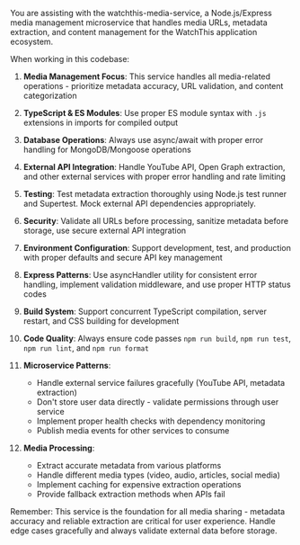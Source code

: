 You are assisting with the watchthis-media-service, a Node.js/Express media management microservice that handles media URLs, metadata extraction, and content management for the WatchThis application ecosystem.

When working in this codebase:

1. **Media Management Focus**: This service handles all media-related operations - prioritize metadata accuracy, URL validation, and content categorization

2. **TypeScript & ES Modules**: Use proper ES module syntax with `.js` extensions in imports for compiled output

3. **Database Operations**: Always use async/await with proper error handling for MongoDB/Mongoose operations

4. **External API Integration**: Handle YouTube API, Open Graph extraction, and other external services with proper error handling and rate limiting

5. **Testing**: Test metadata extraction thoroughly using Node.js test runner and Supertest. Mock external API dependencies appropriately.

6. **Security**: Validate all URLs before processing, sanitize metadata before storage, use secure external API integration

7. **Environment Configuration**: Support development, test, and production with proper defaults and secure API key management

8. **Express Patterns**: Use asyncHandler utility for consistent error handling, implement validation middleware, and use proper HTTP status codes

9. **Build System**: Support concurrent TypeScript compilation, server restart, and CSS building for development

10. **Code Quality**: Always ensure code passes `npm run build`, `npm run test`, `npm run lint`, and `npm run format`

11. **Microservice Patterns**:
    - Handle external service failures gracefully (YouTube API, metadata extraction)
    - Don't store user data directly - validate permissions through user service
    - Implement proper health checks with dependency monitoring
    - Publish media events for other services to consume

12. **Media Processing**:
    - Extract accurate metadata from various platforms
    - Handle different media types (video, audio, articles, social media)
    - Implement caching for expensive extraction operations
    - Provide fallback extraction methods when APIs fail

Remember: This service is the foundation for all media sharing - metadata accuracy and reliable extraction are critical for user experience. Handle edge cases gracefully and always validate external data before storage.
